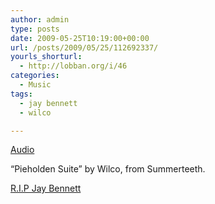 ```yaml
---
author: admin
type: posts
date: 2009-05-25T10:19:00+00:00
url: /posts/2009/05/25/112692337/
yourls_shorturl:
  - http://lobban.org/i/46
categories:
  - Music
tags:
  - jay bennett
  - wilco

---
```

[Audio][1]

&#8220;Pieholden Suite&#8221; by Wilco, from Summerteeth.

[R.I.P Jay Bennett][2]

 [1]: http://www.tumblr.com/audio_file/112692337/n6SoNyvfPnwknabdr6aBmIgt
 [2]: http://blogs.suntimes.com/derogatis/2009/05/jay_bennett_dead_at_age_45.html